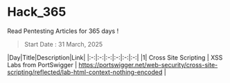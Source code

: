 # Hack_365
Read Pentesting Articles for 365 days !

> Start Date : 31 March, 2025

|Day|Title|Description|Link|
|:-:|:-:|:-:|:-:|:-:|:-:|
|1| Cross Site Scripting | XSS Labs from PortSwigger | https://portswigger.net/web-security/cross-site-scripting/reflected/lab-html-context-nothing-encoded | 
